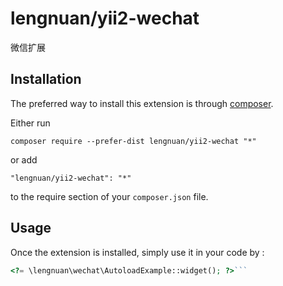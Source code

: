 lengnuan/yii2-wechat
====================
微信扩展

Installation
------------

The preferred way to install this extension is through [composer](http://getcomposer.org/download/).

Either run

```
composer require --prefer-dist lengnuan/yii2-wechat "*"
```

or add

```
"lengnuan/yii2-wechat": "*"
```

to the require section of your `composer.json` file.


Usage
-----

Once the extension is installed, simply use it in your code by  :

```php
<?= \lengnuan\wechat\AutoloadExample::widget(); ?>```